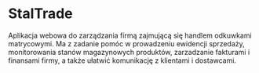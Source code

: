 # StalTrade
Aplikacja webowa do zarządzania firmą zajmującą się handlem odkuwkami matrycowymi.
Ma z zadanie pomóc w prowadzeniu ewidencji sprzedaży, monitorowania stanów magazynowych produktów, zarzadzanie fakturami i finansami firmy, a także ułatwić komunikację z klientami i dostawcami.
